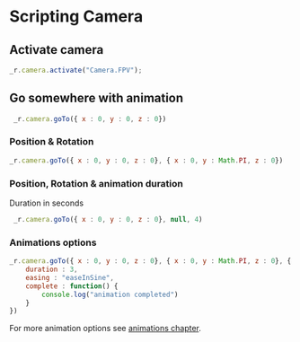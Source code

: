 # Scripting Camera

## Activate camera

```js
_r.camera.activate("Camera.FPV");
```

## Go somewhere with animation

```js
 _r.camera.goTo({ x : 0, y : 0, z : 0})
```

### Position & Rotation

```js
_r.camera.goTo({ x : 0, y : 0, z : 0}, { x : 0, y : Math.PI, z : 0})
```

### Position, Rotation & animation duration

Duration in seconds 
```js
 _r.camera.goTo({ x : 0, y : 0, z : 0}, null, 4)
```

### Animations options

```js
_r.camera.goTo({ x : 0, y : 0, z : 0}, { x : 0, y : Math.PI, z : 0}, {
    duration : 3,
    easing : "easeInSine",
    complete : function() {
        console.log("animation completed")
    }
})
```
For more animation options see [animations chapter](animation-scripting.md).